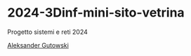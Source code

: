 # 2024-3Dinf-mini-sito-vetrina
Progetto sistemi e reti 2024

[Aleksander Gutowski](https://remmaps.github.io/ProjectSite3dinf/)
